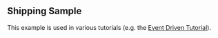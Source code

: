 ## Shipping Sample

This example is used in various tutorials (e.g. the [Event Driven Tutorial](http://sculptorgenerator.org/documentation/event-driven-tutorial)).
